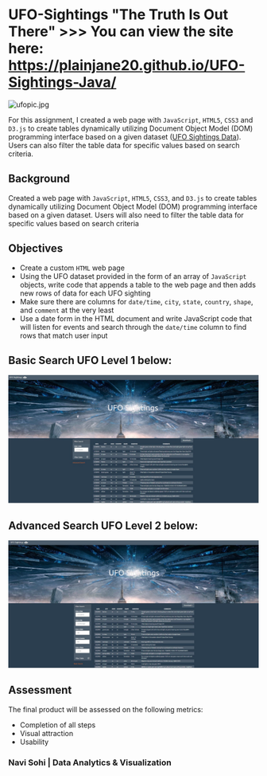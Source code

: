 # UFO-Sightings "The Truth Is Out There" >>>  You can view the site here: https://plainjane20.github.io/UFO-Sightings-Java/

![ufopic.jpg](https://github.com/PlainJane20/UFO-Sightings-Java/blob/main/static/images/ufopic.jpg)

For this assignment, I created a web page with `JavaScript`, `HTML5`, `CSS3` and `D3.js` to create tables dynamically utilizing Document Object Model (DOM) programming interface based on a given dataset ([UFO Sightings Data](https://github.com/PlainJane20/UFO-Sightings-Java/blob/main/UFO-Level%201/static/js/data.js)). Users can also filter the table data for specific values based on search criteria.

## Background

Created a web page with `JavaScript`, `HTML5`, `CSS3`, and `D3.js` to create tables dynamically utilizing Document Object Model (DOM) programming interface based on a given dataset. Users will also need to filter the table data for specific values based on search criteria

## Objectives

* Create a custom `HTML` web page
* Using the UFO dataset provided in the form of an array of `JavaScript` objects, write code that appends a table to the web page and then adds new rows of data for each UFO sighting
* Make sure there are columns for `date/time`, `city`, `state`, `country`, `shape`, and `comment` at the very least
* Use a date form in the HTML document and write JavaScript code that will listen for events and search through the `date/time` column to find rows that match user input

## Basic Search UFO Level 1 below:
![UFO BasicSearch](https://github.com/PlainJane20/UFO-Sightings-Java/blob/main/static/images/UFO_BasicSearch.JPG)  

## Advanced Search UFO Level 2 below:
![UFO AdvancedSearch](https://github.com/PlainJane20/UFO-Sightings-Java/blob/main/static/images/UFO_AdvancedSearch.JPG)  

## Assessment

The final product will be assessed on the following metrics:
* Completion of all steps
* Visual attraction
* Usability

### Navi Sohi | Data Analytics & Visualization
